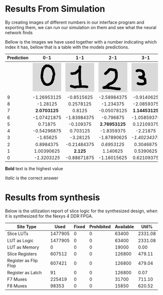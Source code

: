 # Results From Simulation

By creating images of different numbers in our interface program and exporting them, we can run our simulation on them and see what the neural network finds

Bellow is the images we have used together with a number indicating which index it has, bellow that is a table with the models predictions.

|Prediction|0-1|1-1|2-1|3-1|4-1|4-2|5-1|6-1|6-2|7-1|7-2|8-1|9-1|9-2|
|-|:---------:|:---------:|:---------:|:---------:|:---------:|:---------:|:---------:|:---------:|:---------:|:---------:|:---------:|:---------:|:---------:|:---------:|
||![Number 0-1](numbers/0-1.png)|![Number 1-1](numbers/1-1.png)|![Number 2-1](numbers/2-1.png)|![Number 3-1](numbers/3-1.png)|![Number 4-1](numbers/4-1.png)|![Number 4-2](numbers/4-2.png)|![Number 5-1](numbers/5-1.png)|![Number 6-1](numbers/6-1.png)|![Number 6-2](numbers/6-2.png)|![Number 7-1](numbers/7-1.png)|![Number 7-2](numbers/7-2.png)|![Number 8-1](numbers/8-1.png)|![Number 9-1](numbers/9-1.png)|![Number 9-2](numbers/9-2.png)|
|9|-1.26953125  |-0.8515625 |-2.58984375   |-0.9140625    |-0.52734375   |-0.6875       |-0.375       |-1.5859375 |-0.11328125   |-1.37890625   |-1.6171875    |-2.68359375  |*-2.53125* |*-1.3984375*|
|8|-1.28125     |0.2578125  |-1.234375     |-2.0859375    |-3.234375     |-0.51953125   |-0.2265625   |-1.05078125|-1.6015625    |-0.06640625   |-1.16015625   |*-1.95703125*|**1.1640625**|0.625      |
|7|**2.0703125**|0.8125     |-0.05078125   |**1.14453125**|**3.86328125**|**2.12109375**|**1.90625**  |0.67578125 |**4.38671875**|*0.3125*      |*1.40625*     |**1.16796875**|0.91796875 |0.23046875 |
|6|-1.07421875  |-1.83984375|-0.796875     |-1.05859375   |-0.77734375   |-0.44140625   |-0.3671875   |*-0.046875*|*-1.765625*   |**2.29296875**|**2.22265625**|1.046875   |0.84375    |1.37890625 |
|5|0.71875      |-0.109375  |**2.76953125**|0.12109375    |-0.21484375   |-0.76953125   |*-1.23046875*|0.265625   |1.79296875    |-0.51171875   |-0.98046875   |-0.3125    |-0.7265625 |0.62890625 |
|4|-0.54296875  |0.703125   |-1.8359375    |-2.21875      |*-0.9296875*  |*0.76953125*  |0.21875      |-1.36328125|-0.0234375    |-0.25390625   |1             |0.1015625  |1.015625   |**1.4453125**|
|3|-1.65625     |-3.28125   |-1.87890625   |*-1.40234375* |-2.78515625   |-2.50390625   |-2.41015625  |-1.63671875|-2.34375      |-1.91015625   |-2.30859375   |-1.83984375|-2.8203125 |-3.28125   |
|2|0.8984375    |-0.21484375|*0.6953125*   |0.3046875     |1.640625      |-1.01953125   |-0.30859375  |**1.59375**|-2.8203125    |0.0703125     |0.02734375    |0.59375    |0.0390625  |-0.53515625|
|1|1.00390625   |**2.125**  |1.140625      |0.5390625     |2.01171875    |1.26953125    |0.96484375   |-1.75      |0.6875        |-1.890625     |-1.0078125    |0.51171875 |-0.08203125|-0.2421875 |
|0|*-1.3203125* |-0.88671875|-1.16015625   |0.62109375    |-0.55078125   |-1.08984375   |-1.1171875   |0.22265625 |-1.6015625    |-0.12890625   |-0.6171875    |-0.0390625 |-0.78125   |-0.109375  |

**Bold** text is the highest value

*Italic* is the correct answer

# Results from synthesis

Below is the utilization report of slice logic for the synthesized design, when it is synthesized for the Nexys 4 DDR FPGA.

|        Site Type        |   Used  | Fixed | Prohibited | Available |  Util%  |
|-------------------------|---------|-------|------------|-----------|---------|
| Slice LUTs              | 1477905 |     0 |          0 |     63400 | 2331.08 |
|   LUT as Logic          | 1477905 |     0 |          0 |     63400 | 2331.08 |
|   LUT as Memory         |       0 |     0 |          0 |     19000 |    0.00 |
| Slice Registers         |  607512 |     0 |          0 |    126800 |  479.11 |
|   Register as Flip Flop |  607421 |     0 |          0 |    126800 |  479.04 |
|   Register as Latch     |      91 |     0 |          0 |    126800 |    0.07 |
| F7 Muxes                |  225419 |     0 |          0 |     31700 |  711.10 |
| F8 Muxes                |   98353 |     0 |          0 |     15850 |  620.52 |